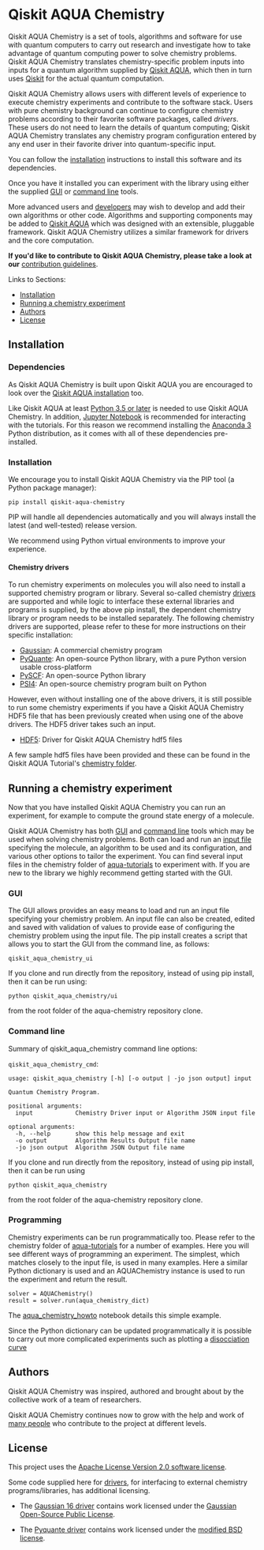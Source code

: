 # Qiskit AQUA Chemistry

Qiskit AQUA Chemistry is a set of tools, algorithms and software for use with quantum computers
to carry out research and investigate how to take advantage of quantum computing power to solve chemistry
problems. Qiskit AQUA Chemistry translates chemistry-specific problem inputs into inputs for a quantum algorithm
supplied by [Qiskit AQUA](https://github.com/Qiskit/aqua), which then in turn uses
[Qiskit](https://www.qiskit.org/) for the actual quantum computation.

Qiskit AQUA Chemistry allows users with different levels of experience to execute chemistry experiments and
contribute to the software stack.  Users with pure chemistry background can continue to configure chemistry
problems according to their favorite software packages, called *drivers*.  These users do not need to learn the
details of quantum computing; Qiskit AQUA Chemistry translates any chemistry program configuration entered by
any end user in their favorite driver into quantum-specific input.

You can follow the [installation](#installation) instructions to install this software and its dependencies.

Once you have it installed you can experiment with the library using either the supplied [GUI](#gui) or
[command line](#command-line) tools.

More advanced users and [developers](qiskit_aqua_chemistry#developers) may wish to develop and add their own
algorithms or other code. Algorithms and supporting components may be added to
[Qiskit AQUA](https://github.com/Qiskit/aqua) which was designed with an extensible, pluggable
framework. Qiskit AQUA Chemistry utilizes a similar framework for drivers and the core computation.

**If you'd like to contribute to Qiskit AQUA Chemistry, please take a look at our**
[contribution guidelines](.github/CONTRIBUTING.rst).

Links to Sections:

* [Installation](#installation)
* [Running a chemistry experiment](#running-a-chemistry-experiment)
* [Authors](#authors-alphabetical)
* [License](#license)

## Installation

### Dependencies

As Qiskit AQUA Chemistry is built upon Qiskit AQUA you are encouraged to look over the
[Qiskit AQUA installation](https://github.com/Qiskit/aqua/blob/master/README.md#installation) too.

Like Qiskit AQUA at least [Python 3.5 or later](https://www.python.org/downloads/) is needed to use
Qiskit AQUA Chemistry.
In addition, [Jupyter Notebook](https://jupyter.readthedocs.io/en/latest/install.html) is recommended
for interacting with the tutorials.
For this reason we recommend installing the [Anaconda 3](https://www.continuum.io/downloads)
Python distribution, as it comes with all of these dependencies pre-installed.

### Installation

We encourage you to install Qiskit AQUA Chemistry via the PIP tool (a Python package manager):

```
pip install qiskit-aqua-chemistry
```

PIP will handle all dependencies automatically and you will always install the latest (and well-tested)
release version.

We recommend using Python virtual environments to improve your experience.

#### Chemistry drivers

To run chemistry experiments on molecules you will also need to install a supported chemistry program or library. 
Several so-called chemistry [drivers](qiskit_aqua_chemistry/drivers/README.md) are supported and while logic to
interface these external libraries and programs is supplied, by the above pip install, the dependent chemistry library
or program needs to be installed separately. The following chemistry drivers are supported, please refer to these for
more instructions on their specific installation: 

* [Gaussian](qiskit_aqua_chemistry/drivers/gaussiand/README.md): A commercial chemistry program  
* [PyQuante](qiskit_aqua_chemistry/drivers/pyquanted/README.md): An open-source Python library, with a pure Python version usable cross-platform
* [PySCF](qiskit_aqua_chemistry/drivers/pyscfd/README.md): An open-source Python library 
* [PSI4](qiskit_aqua_chemistry/drivers/psi4d/README.md): An open-source chemistry program built on Python

However, even without installing one of the above drivers, it is still possible to run some chemistry experiments if
you have a Qiskit AQUA Chemistry HDF5 file that has been previously created when using one of the above drivers.
The HDF5 driver takes such an input. 

* [HDF5](qiskit_aqua_chemistry/drivers/hdf5d/README.md): Driver for Qiskit AQUA Chemistry hdf5 files    
 
A few sample hdf5 files have been provided and these can be found in the 
Qiskit AQUA Tutorial's [chemistry folder](https://github.com/Qiskit/aqua-tutorials/tree/master/chemistry).  

## Running a chemistry experiment

Now that you have installed Qiskit AQUA Chemistry you can run an experiment, for example to compute the ground
state energy of a molecule.

Qiskit AQUA Chemistry has both [GUI](#gui) and [command line](#command-line) tools which may be used when solving
chemistry problems. Both can load and run an [input file](qiskit_aqua_chemistry#input-file) specifying the molecule,
an algorithm to be used and its configuration, and various other options to tailor the experiment. You can find several
input files in the chemistry folder of
[aqua-tutorials](https://github.com/Qiskit/aqua-tutorials/tree/master/chemistry/input_files)
to experiment with. If you are new to the library we highly recommend getting started with the GUI.

### GUI

The GUI allows provides an easy means to load and run an input file specifying your chemistry problem. An input file
can also be created, edited and saved with validation of values to provide ease of configuring the chemistry problem
using the input file. The pip install creates a script that allows you to start the GUI from the
command line, as follows:

`qiskit_aqua_chemistry_ui`

If you clone and run directly from the repository, instead of using
pip install, then it can be run using:

`python qiskit_aqua_chemistry/ui`

from the root folder of the aqua-chemistry repository clone.

### Command line

Summary of qiskit_aqua_chemistry command line options:

`qiskit_aqua_chemistry_cmd`:
```
usage: qiskit_aqua_chemistry [-h] [-o output | -jo json output] input

Quantum Chemistry Program.

positional arguments:
  input            Chemistry Driver input or Algorithm JSON input file

optional arguments:
  -h, --help       show this help message and exit
  -o output        Algorithm Results Output file name
  -jo json output  Algorithm JSON Output file name
```

If you clone and run directly from the repository, instead of using
pip install, then it can be run using

`python qiskit_aqua_chemistry`

from the root folder of the aqua-chemistry repository clone.

### Programming

Chemistry experiments can be run programmatically too. Please refer to the chemistry folder of
[aqua-tutorials](https://github.com/Qiskit/aqua-tutorials/tree/master/chemistry)
for a number of examples. Here you will see different ways of programming an experiment. The simplest, which
matches closely to the input file, is used in many examples. Here a similar Python dictionary is used and an
AQUAChemistry instance is used to run the experiment and return the result.
```
solver = AQUAChemistry()
result = solver.run(aqua_chemistry_dict)
```
The [aqua_chemistry_howto](https://github.com/Qiskit/aqua-tutorials/blob/master/chemistry/aqua_chemistry_howto.ipynb)
notebook details this simple example.

Since the Python dictionary can be updated programmatically it is possible to carry out more complicated experiments
such as plotting a
[disocciation curve](https://github.com/Qiskit/aqua-tutorials/blob/master/chemistry/lih_uccsd.ipynb)


## Authors

Qiskit AQUA Chemistry was inspired, authored and brought about by the collective
work of a team of researchers.

Qiskit AQUA Chemistry continues now to grow with the help and work of [many people](CONTRIBUTORS.md) who contribute
to the project at different levels.

## License

This project uses the [Apache License Version 2.0 software license](https://www.apache.org/licenses/LICENSE-2.0).

Some code supplied here for [drivers](qiskit_aqua_chemistry/drivers/README.md), for interfacing to external chemistry
programs/libraries, has additional licensing.

* The [Gaussian 16 driver](qiskit_aqua_chemistry/drivers/gaussiand/README.md) contains work licensed under the
[Gaussian Open-Source Public License](qiskit_aqua_chemistry/drivers/gaussiand/gauopen/LICENSE.txt).

* The [Pyquante driver](qiskit_aqua_chemistry/drivers/pyquanted/README.md) contains work licensed under the
[modified BSD license](qiskit_aqua_chemistry/drivers/pyquanted/LICENSE.txt).
